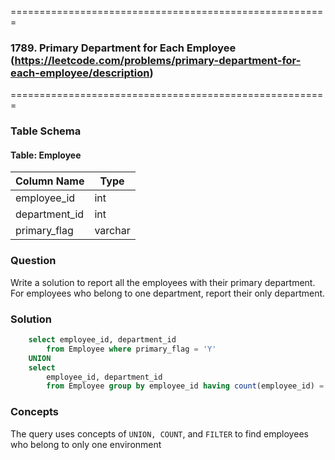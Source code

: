 =======================================================
### 1789. Primary Department for Each Employee (https://leetcode.com/problems/primary-department-for-each-employee/description)
=======================================================

### Table Schema

#### Table: Employee

| Column Name   |  Type   |
|---------------|---------|
| employee_id   | int     |
| department_id | int     |
| primary_flag  | varchar |


### Question

Write a solution to report all the employees with their primary department. For employees who belong to one department, report their only department.

### Solution

```sql
    select employee_id, department_id 
        from Employee where primary_flag = 'Y'
    UNION 
    select 
        employee_id, department_id 
        from Employee group by employee_id having count(employee_id) = 1
```

### Concepts

The query uses concepts of `UNION, COUNT`, and `FILTER` to find employees who belong to only one environment